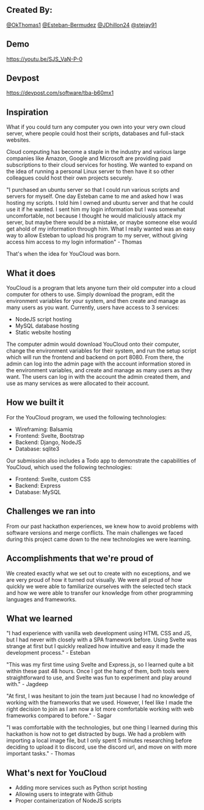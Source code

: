 ## Created By:
[@OkThomas1](https://github.com/OKThomas1) [@Esteban-Bermudez](https://github.com/Esteban-Bermudez) [@JDhillon24](https://github.com/JDhillon24) [@stejay91](https://github.com/stejay91)

## Demo
https://youtu.be/SJS_VaN-P-0

## Devpost
https://devpost.com/software/tba-b60mx1

## Inspiration

What if you could turn any computer you own into your very own cloud server, where people could host their scripts, databases and full-stack websites.

Cloud computing has become a staple in the industry and various large companies like Amazon, Google and Microsoft are providing paid subscriptions to their cloud services for hosting. We wanted to expand on the idea of running a personal Linux server to then have it so other colleagues could host their own projects securely.

"I purchased an ubuntu server so that I could run various scripts and servers for myself. One day Esteban came to me and asked how I was hosting my scripts. I told him I owned and ubuntu server and that he could use it if he wanted. I sent him my login information but I was somewhat uncomfortable, not because I thought he would maliciously attack my server, but maybe there would be a mistake, or maybe someone else would get ahold of my information through him. What I really wanted was an easy way to allow Esteban to upload his program to my server, without giving access him access to my login information" - Thomas

That's when the idea for YouCloud was born.

## What it does

YouCloud is a program that lets anyone turn their old computer into a cloud computer for others to use. Simply download the program, edit the environment variables for your system, and then create and manage as many users as you want. Currently, users have access to 3 services:

- NodeJS script hosting
- MySQL database hosting
- Static website hosting

The computer admin would download YouCloud onto their computer, change the environment variables for their system, and run the setup script which will run the frontend and backend on port 8080. From there, the admin can log into the admin page with the account information stored in the environment variables, and create and manage as many users as they want. The users can log in with the account the admin created them, and use as many services as were allocated to their account.

## How we built it

For the YouCloud program, we used the following technologies:

- Wireframing: Balsamiq
- Frontend: Svelte, Bootstrap
- Backend: Django, NodeJS
- Database: sqlite3

Our submission also includes a Todo app to demonstrate the capabilities of YouCloud, which used the following technologies:

- Frontend: Svelte, custom CSS
- Backend: Express
- Database: MySQL

## Challenges we ran into

From our past hackathon experiences, we knew how to avoid problems with software versions and merge conflicts. The main challenges we faced during this project came down to the new technologies we were learning.

## Accomplishments that we're proud of

We created exactly what we set out to create with no exceptions, and we are very proud of how it turned out visually. We were all proud of how quickly we were able to familiarize ourselves with the selected tech stack and how we were able to transfer our knowledge from other programming languages and frameworks.

## What we learned

"I had experience with vanilla web development using HTML CSS and JS, but I had never with closely with a SPA framework before. Using Svelte was strange at first but I quickly realized how intuitive and easy it made the development process." - Esteban

"This was my first time using Svelte and Express.js, so I learned quite a bit within these past 48 hours. Once I got the hang of them, both tools were straightforward to use, and Svelte was fun to experiment and play around with." - Jagdeep

"At first, I was hesitant to join the team just because I had no knowledge of working with the frameworks that we used. However, I feel like I made the right decision to join as I am now a lot more comfortable working with web frameworks compared to before." - Sagar

"I was comfortable with the technologies, but one thing I learned during this hackathon is how not to get distracted by bugs. We had a problem with importing a local image file, but I only spent 5 minutes researching before deciding to upload it to discord, use the discord url, and move on with more important tasks." - Thomas

## What's next for YouCloud

- Adding more services such as Python script hosting
- Allowing users to integrate with Github
- Proper containerization of NodeJS scripts
